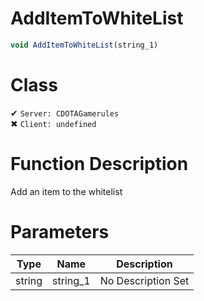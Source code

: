 # AddItemToWhiteList
```js
void AddItemToWhiteList(string_1)
```
# Class
✔ `Server: CDOTAGamerules`  
✖ `Client: undefined`  

# Function Description
Add an item to the whitelist
# Parameters
Type|Name|Description
--|--|--
string|string_1|No Description Set

